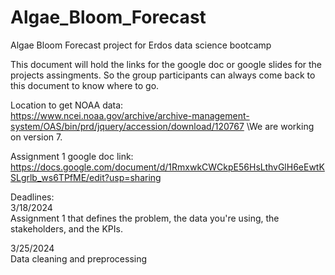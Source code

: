 # Algae_Bloom_Forecast
Algae Bloom Forecast project for Erdos data science bootcamp

This document will hold the links for the google doc or google slides for the projects assingments.
So the group participants can always come back to this document to know where to go.

Location to get NOAA data:\
https://www.ncei.noaa.gov/archive/archive-management-system/OAS/bin/prd/jquery/accession/download/120767
\We are working on version 7.

Assignment 1 google doc link:\
https://docs.google.com/document/d/1RmxwkCWCkpE56HsLthvGlH6eEwtKSLgrlb_ws6TPfME/edit?usp=sharing



Deadlines:\
3/18/2024\
Assignment 1 that defines the problem, the data you're using, the stakeholders, and the KPIs.

3/25/2024\
Data cleaning and preprocessing
